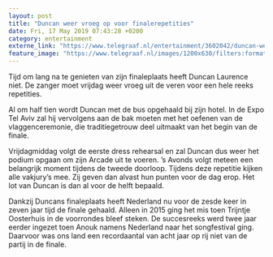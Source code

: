 ```yaml
---
layout: post
title: "Duncan weer vroeg op voor finalerepetities"
date: Fri, 17 May 2019 07:43:28 +0200
category: entertainment
externe_link: "https://www.telegraaf.nl/entertainment/3602042/duncan-weer-vroeg-op-voor-finalerepetities"
feature_image: "https://www.telegraaf.nl/images/1200x630/filters:format(jpeg):quality(80)/cdn-kiosk-api.telegraaf.nl/35779106-7867-11e9-aef4-02d1dbdc35d1.jpg"
---
```


<p class="intro">Tijd om lang na te genieten van zijn finaleplaats heeft Duncan Laurence niet. De zanger moet vrijdag weer vroeg uit de veren voor een hele reeks repetities.</p> <p>Al om half tien wordt Duncan met de bus opgehaald bij zijn hotel. In de Expo Tel Aviv zal hij vervolgens aan de bak moeten met het oefenen van de vlaggenceremonie, die traditiegetrouw deel uitmaakt van het begin van de finale.</p><p>Vrijdagmiddag volgt de eerste dress rehearsal en zal Duncan dus weer het podium opgaan om zijn Arcade uit te voeren. ’s Avonds volgt meteen een belangrijk moment tijdens de tweede doorloop. Tijdens deze repetitie kijken alle vakjury’s mee. Zij geven dan alvast hun punten voor de dag erop. Het lot van Duncan is dan al voor de helft bepaald.</p><p>Dankzij Duncans finaleplaats heeft Nederland nu voor de zesde keer in zeven jaar tijd de finale gehaald. Alleen in 2015 ging het mis toen Trijntje Oosterhuis in de voorrondes bleef steken. De succesreeks werd twee jaar eerder ingezet toen Anouk namens Nederland naar het songfestival ging. Daarvoor was ons land een recordaantal van acht jaar op rij niet van de partij in de finale.</p>
